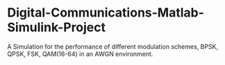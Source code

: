 # Digital-Communications-Matlab-Simulink-Project
A Simulation for the performance of different modulation schemes, BPSK, QPSK, FSK, QAM(16-64) in an AWGN environment.
